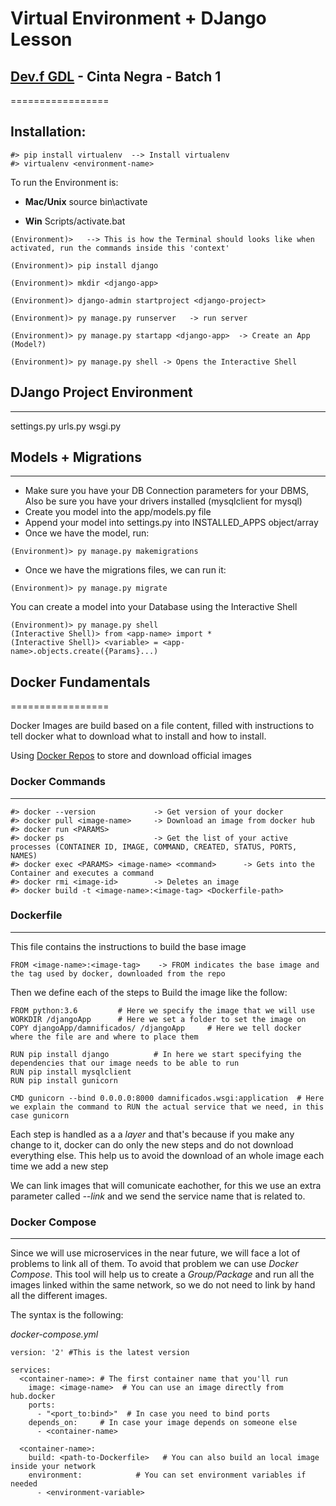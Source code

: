 # Virtual Environment + DJango Lesson
## [Dev.f GDL](https://www.devf.mx/guadalajara) - Cinta Negra - Batch 1
=================

**Installation:**
-----------------

```
#> pip install virtualenv  --> Install virtualenv
#> virtualenv <environment-name>
```

To run the Environment is:

- **Mac/Unix**
source bin\activate

- **Win**
Scripts/activate.bat

```
(Environment)>   --> This is how the Terminal should looks like when activated, run the commands inside this 'context'

(Environment)> pip install django

(Environment)> mkdir <django-app>

(Environment)> django-admin startproject <django-project>  

(Environment)> py manage.py runserver   -> run server

(Environment)> py manage.py startapp <django-app>  -> Create an App (Model?)

(Environment)> py manage.py shell -> Opens the Interactive Shell

```

## DJango Project Environment
-------------------------

settings.py
urls.py
wsgi.py


## Models + Migrations
---------------------

- Make sure you have your DB Connection parameters for your DBMS, Also be sure you have your drivers installed (mysqlclient for mysql)
- Create you model into the app/models.py file
- Append your model into settings.py into INSTALLED_APPS object/array
- Once we have the model, run:

```
(Environment)> py manage.py makemigrations
```

- Once we have the migrations files, we can run it:

```
(Environment)> py manage.py migrate   
```

You can create a model into your Database using the Interactive Shell

```
(Environment)> py manage.py shell
(Interactive Shell)> from <app-name> import *
(Interactive Shell)> <variable> = <app-name>.objects.create({Params}...)
```

## Docker Fundamentals 
=================


Docker Images are build based on a file content, filled with instructions to tell docker what to download
what to install and how to install.

Using [Docker Repos](https://hub.docker.com) to store and download official images

### Docker Commands
---------

```
#> docker --version             -> Get version of your docker
#> docker pull <image-name>     -> Download an image from docker hub   
#> docker run <PARAMS>
#> docker ps                    -> Get the list of your active processes (CONTAINER ID, IMAGE, COMMAND, CREATED, STATUS, PORTS, NAMES)
#> docker exec <PARAMS> <image-name> <command>      -> Gets into the Container and executes a command
#> docker rmi <image-id>        -> Deletes an image
#> docker build -t <image-name>:<image-tag> <Dockerfile-path>

```

### Dockerfile
--------

This file contains the instructions to build the base image

```
FROM <image-name>:<image-tag>    -> FROM indicates the base image and the tag used by docker, downloaded from the repo

```

Then we define each of the steps to Build the image like the follow:
```
FROM python:3.6         # Here we specify the image that we will use
WORKDIR /djangoApp      # Here we set a folder to set the image on
COPY djangoApp/damnificados/ /djangoApp     # Here we tell docker where the file are and where to place them

RUN pip install django          # In here we start specifying the dependencies that our image needs to be able to run
RUN pip install mysqlclient
RUN pip install gunicorn

CMD gunicorn --bind 0.0.0.0:8000 damnificados.wsgi:application  # Here we explain the command to RUN the actual service that we need, in this case gunicorn
```

Each step is handled as a a _layer_ and that's because if you make any change to it, docker can do only the new steps and do not download everything else.
This help us to avoid the download of an whole image each time we add a new step

We can link images that will comunicate eachother, for this we use an extra parameter called *--link <service-name>* and we send the service name
that is related to.

### Docker Compose
-------

Since we will use microservices in the near future, we will face a lot of problems to link all of them. To avoid that problem we can use *Docker Compose*.
This tool will help us to create a _Group/Package_ and run all the images linked within the same network, so we do not need to link by hand all the different images.

The syntax is the following:

*docker-compose.yml*

```
version: '2' #This is the latest version

services:
  <container-name>: # The first container name that you'll run
    image: <image-name>  # You can use an image directly from hub.docker
    ports:
      - "<port_to:bind>"  # In case you need to bind ports
    depends_on:     # In case your image depends on someone else
      - <container-name>  

  <container-name>:
    build: <path-to-Dockerfile>   # You can also build an local image inside your network
    environment:            # You can set environment variables if needed
      - <environment-variable>   
```
